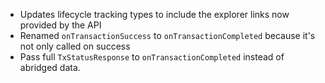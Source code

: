 ---
---

- Updates lifecycle tracking types to include the explorer links now provided by the API
- Renamed `onTransactionSuccess` to `onTransactionCompleted` because it's not only called on success
- Pass full `TxStatusResponse` to `onTransactionCompleted` instead of abridged data.
